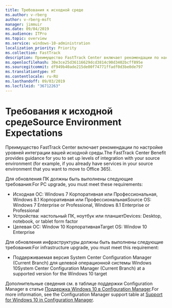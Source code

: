```yaml
---
title: Требования к исходной среде
ms.author: v-rberg
author: v-rberg-msft
manager: jimmuir
ms.date: 09/04/2019
ms.audience: ITPro
ms.topic: overview
ms.service: windows-10-administration
localization_priority: Priority
ms.collection: FastTrack
description: Преимущество FastTrack Center включает рекомендации по настройке уровней интеграции вашей исходной среды для развертывания Windows 10.
ms.openlocfilehash: 30e3ce25d36116629dcd3814c90d3402bcff895e
ms.sourcegitcommit: df949b40ade215de00f74771ffadf0d3be0de797
ms.translationtype: HT
ms.contentlocale: ru-RU
ms.lasthandoff: 09/03/2019
ms.locfileid: "36712263"
---
```

# <a name="source-environment-expectations"></a><span data-ttu-id="63c5d-103">Требования к исходной среде</span><span class="sxs-lookup"><span data-stu-id="63c5d-103">Source Environment Expectations</span></span>

<span data-ttu-id="63c5d-104">Преимущество FastTrack Center включает рекомендации по настройке уровней интеграции вашей исходной среды.</span><span class="sxs-lookup"><span data-stu-id="63c5d-104">The FastTrack Center Benefit provides guidance for you to set up levels of integration with your source environment (for example, if you already have services in your source environment that you want to move to Office 365).</span></span>
  
<span data-ttu-id="63c5d-105">Для обновления ПК должны быть выполнены следующие требования:</span><span class="sxs-lookup"><span data-stu-id="63c5d-105">For PC upgrade, you must meet these requirements:</span></span>

- <span data-ttu-id="63c5d-106">Исходная ОС: Windows 7 Корпоративная или Профессиональная, Windows 8.1 Корпоративная или Профессиональная</span><span class="sxs-lookup"><span data-stu-id="63c5d-106">Source OS: Windows 7 Enterprise or Professional, Windows 8.1 Enterprise or Professional</span></span>
- <span data-ttu-id="63c5d-107">Устройства: настольный ПК, ноутбук или планшет</span><span class="sxs-lookup"><span data-stu-id="63c5d-107">Devices: Desktop, notebook, or tablet form factor</span></span>
- <span data-ttu-id="63c5d-108">Целевая ОС: Window 10 Корпоративная</span><span class="sxs-lookup"><span data-stu-id="63c5d-108">Target OS: Window 10 Enterprise</span></span>

<span data-ttu-id="63c5d-109">Для обновления инфраструктуры должны быть выполнены следующие требования:</span><span class="sxs-lookup"><span data-stu-id="63c5d-109">For infrastructure upgrade, you must meet this requirement:</span></span>   

- <span data-ttu-id="63c5d-110">Поддерживаемая версия System Center Configuration Manager (Current Branch) для целевой операционной системы Windows 10</span><span class="sxs-lookup"><span data-stu-id="63c5d-110">System Center Configuration Manager (Current Branch) at a supported version for the Windows 10 target</span></span>

<span data-ttu-id="63c5d-111">Дополнительные сведения см. в таблице поддержки Configuration Manager в статье [Поддержка Windows 10 в Configuration Manager](https://docs.microsoft.com/sccm/core/plan-design/configs/support-for-windows-10).</span><span class="sxs-lookup"><span data-stu-id="63c5d-111">For more information, see the Configuration Manager support table at [Support for Windows 10 in Configuration Manager](https://docs.microsoft.com/sccm/core/plan-design/configs/support-for-windows-10).</span></span>
  

 